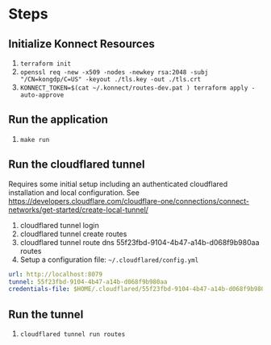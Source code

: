 
# Steps

## Initialize Konnect Resources
1. `terraform init`
1. `openssl req -new -x509 -nodes -newkey rsa:2048 -subj "/CN=kongdp/C=US" -keyout ./tls.key -out ./tls.crt`
1. `KONNECT_TOKEN=$(cat ~/.konnect/routes-dev.pat ) terraform apply -auto-approve`

## Run the application
1. `make run`

## Run the cloudflared tunnel

Requires some initial setup including an authenticated cloudflared installation and local configuration. See
https://developers.cloudflare.com/cloudflare-one/connections/connect-networks/get-started/create-local-tunnel/

1. cloudflared tunnel login
1. cloudflared tunnel create routes
1. cloudflared tunnel route dns 55f23fbd-9104-4b47-a14b-d068f9b980aa routes
1. Setup a configuration file: `~/.cloudflared/config.yml`

```yaml
url: http://localhost:8079
tunnel: 55f23fbd-9104-4b47-a14b-d068f9b980aa
credentials-file: $HOME/.cloudflared/55f23fbd-9104-4b47-a14b-d068f9b980aa.json
```

## Run the tunnel
1. `cloudflared tunnel run routes`
